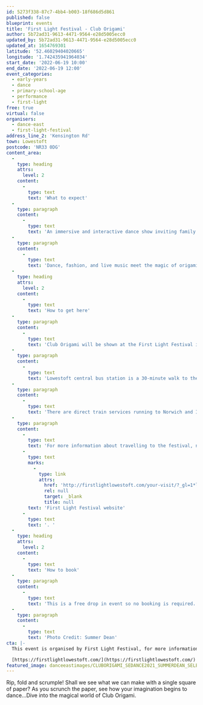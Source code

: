 ```yaml
---
id: 5273f338-87c7-4bb4-b003-18f686d5d861
published: false
blueprint: events
title: 'First Light Festival - Club Origami'
author: 5b72ad31-9613-4471-9564-e28d5005ecc0
updated_by: 5b72ad31-9613-4471-9564-e28d5005ecc0
updated_at: 1654769301
latitude: '52.46029404020665'
longitude: '1.742435941964034'
start_date: '2022-06-19 10:00'
end_date: '2022-06-19 12:00'
event_categories:
  - early-years
  - dance
  - primary-school-age
  - performance
  - first-light
free: true
virtual: false
organisers:
  - dance-east
  - first-light-festival
address_line_2: 'Kensington Rd'
town: Lowestoft
postcode: 'NR33 0DG'
content_area:
  -
    type: heading
    attrs:
      level: 2
    content:
      -
        type: text
        text: 'What to expect'
  -
    type: paragraph
    content:
      -
        type: text
        text: 'An immersive and interactive dance show inviting family audiences to create, imagine and explore whole new ways of thinking, playing and moving. '
  -
    type: paragraph
    content:
      -
        type: text
        text: 'Dance, fashion, and live music meet the magic of origami to sweep us up on a spirited and inspiring adventure in a land made purely of paper and play.'
  -
    type: heading
    attrs:
      level: 2
    content:
      -
        type: text
        text: 'How to get here'
  -
    type: paragraph
    content:
      -
        type: text
        text: 'Club Origami will be shown at the First Light Festival in Lowestoft.'
  -
    type: paragraph
    content:
      -
        type: text
        text: 'Lowestoft central bus station is a 30-minute walk to the event site. For local services the X1, Coastal Clipper 99 and 103 stop at Kensington Road.'
  -
    type: paragraph
    content:
      -
        type: text
        text: 'There are direct train services running to Norwich and Ipswich, and on-going connections to Cambridge and London Liverpool Street. The last train from Lowestoft to Ipswich on Saturday is at 21:06. For Norwich, the last train departs Lowestoft at 23:30. For timetables, visit Greater Anglia.'
  -
    type: paragraph
    content:
      -
        type: text
        text: 'For more information about travelling to the festival, nearby car parks or access concerns please visit the '
      -
        type: text
        marks:
          -
            type: link
            attrs:
              href: 'http://firstlightlowestoft.com/your-visit/?_gl=1*lh6832*_ga*MTEyMjQ5MzkwMi4xNjU0NDU5ODYw*_ga_VNZBZ7KK2L*MTY1NDQ1OTg1OS4xLjEuMTY1NDQ1OTg5My4w&_ga=2.168758113.114446753.1654459861-1122493902.1654459860'
              rel: null
              target: _blank
              title: null
        text: 'First Light Festival website'
      -
        type: text
        text: '. '
  -
    type: heading
    attrs:
      level: 2
    content:
      -
        type: text
        text: 'How to book'
  -
    type: paragraph
    content:
      -
        type: text
        text: 'This is a free drop in event so no booking is required.'
  -
    type: paragraph
    content:
      -
        type: text
        text: 'Photo Credit: Summer Dean'
cta: |-
  This event is organised by First Light Festival, for more information please get in touch via:

  [https://firstlightlowestoft.com/](https://firstlightlowestoft.com/)
featured_image: danceeastimages/CLUBORIGAMI_SEDANCE2021_SUMMERDEAN_SELECTS-26.jpg
---
```

Rip, fold and scrumple! Shall we see what we can make with a single square of paper? As you scrunch the paper, see how your imagination begins to dance...Dive into the magical world of Club Origami.